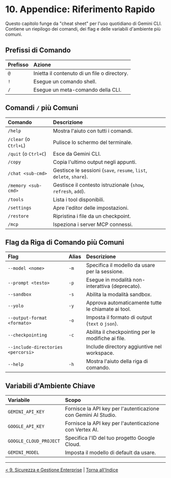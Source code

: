 # 10. Appendice: Riferimento Rapido

Questo capitolo funge da "cheat sheet" per l'uso quotidiano di Gemini CLI. Contiene un riepilogo dei comandi, dei flag e delle variabili d'ambiente più comuni.

## Prefissi di Comando

| Prefisso | Azione                                       |
| :------- | :------------------------------------------- |
| `@`      | Inietta il contenuto di un file o directory. |
| `!`      | Esegue un comando shell.                     |
| `/`      | Esegue un meta-comando della CLI.            |

## Comandi `/` più Comuni

| Comando               | Descrizione                                                         |
| :-------------------- | :------------------------------------------------------------------ |
| `/help`               | Mostra l'aiuto con tutti i comandi.                                 |
| `/clear` (o `Ctrl+L`) | Pulisce lo schermo del terminale.                                   |
| `/quit` (o `Ctrl+C`)  | Esce da Gemini CLI.                                                 |
| `/copy`               | Copia l'ultimo output negli appunti.                                |
| `/chat <sub-cmd>`     | Gestisce le sessioni (`save`, `resume`, `list`, `delete`, `share`). |
| `/memory <sub-cmd>`   | Gestisce il contesto istruzionale (`show`, `refresh`, `add`).       |
| `/tools`              | Lista i tool disponibili.                                           |
| `/settings`           | Apre l'editor delle impostazioni.                                   |
| `/restore`            | Ripristina i file da un checkpoint.                                 |
| `/mcp`                | Ispeziona i server MCP connessi.                                    |

## Flag da Riga di Comando più Comuni

| Flag                               | Alias | Descrizione                                        |
| :--------------------------------- | :---- | :------------------------------------------------- |
| `--model <nome>`                   | `-m`  | Specifica il modello da usare per la sessione.     |
| `--prompt <testo>`                 | `-p`  | Esegue in modalità non-interattiva (deprecato).    |
| `--sandbox`                        | `-s`  | Abilita la modalità sandbox.                       |
| `--yolo`                           | `-y`  | Approva automaticamente tutte le chiamate ai tool. |
| `--output-format <formato>`        | `-o`  | Imposta il formato di output (`text` o `json`).    |
| `--checkpointing`                  | `-c`  | Abilita il checkpointing per le modifiche ai file. |
| `--include-directories <percorsi>` |       | Include directory aggiuntive nel workspace.        |
| `--help`                           | `-h`  | Mostra l'aiuto della riga di comando.              |

## Variabili d'Ambiente Chiave

| Variabile              | Scopo                                                          |
| :--------------------- | :------------------------------------------------------------- |
| `GEMINI_API_KEY`       | Fornisce la API key per l'autenticazione con Gemini AI Studio. |
| `GOOGLE_API_KEY`       | Fornisce la API key per l'autenticazione con Vertex AI.        |
| `GOOGLE_CLOUD_PROJECT` | Specifica l'ID del tuo progetto Google Cloud.                  |
| `GEMINI_MODEL`         | Imposta il modello di default da usare.                        |

---

[< 9. Sicurezza e Gestione Enterprise](./09-sicurezza-e-gestione-enterprise.md) | [Torna all'Indice](./index.md)
